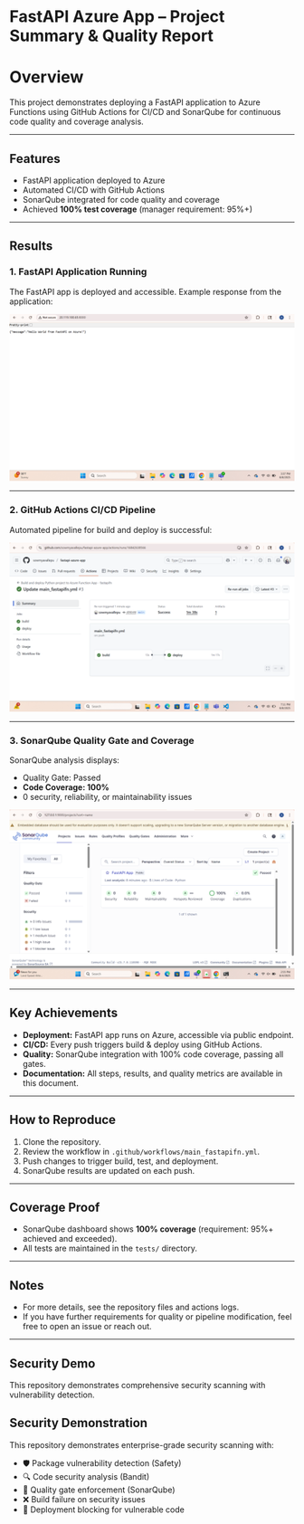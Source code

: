 # FastAPI Azure App – Project Summary & Quality Report

# Overview

This project demonstrates deploying a FastAPI application to Azure Functions using GitHub Actions for CI/CD and SonarQube for continuous code quality and coverage analysis.

---

## Features

- FastAPI application deployed to Azure
- Automated CI/CD with GitHub Actions
- SonarQube integrated for code quality and coverage
- Achieved **100% test coverage** (manager requirement: 95%+)

---

## Results

### 1. FastAPI Application Running

The FastAPI app is deployed and accessible. Example response from the application:

![alt text](Screenshot-49.png)

---

### 2. GitHub Actions CI/CD Pipeline

Automated pipeline for build and deploy is successful:

![image2](Screenshot-50.png)

---

### 3. SonarQube Quality Gate and Coverage

SonarQube analysis displays:
- Quality Gate: Passed
- **Code Coverage: 100%**
- 0 security, reliability, or maintainability issues

![image3](Screenshot-45.png)

---

## Key Achievements

- **Deployment:** FastAPI app runs on Azure, accessible via public endpoint.
- **CI/CD:** Every push triggers build & deploy using GitHub Actions.
- **Quality:** SonarQube integration with 100% code coverage, passing all gates.
- **Documentation:** All steps, results, and quality metrics are available in this document.

---

## How to Reproduce

1. Clone the repository.
2. Review the workflow in `.github/workflows/main_fastapifn.yml`.
3. Push changes to trigger build, test, and deployment.
4. SonarQube results are updated on each push.

---

## Coverage Proof

- SonarQube dashboard shows **100% coverage** (requirement: 95%+ achieved and exceeded).
- All tests are maintained in the `tests/` directory.

---

## Notes

- For more details, see the repository files and actions logs.
- If you have further requirements for quality or pipeline modification, feel free to open an issue or reach out.

---

## Security Demo
This repository demonstrates comprehensive security scanning with vulnerability detection.

## Security Demonstration
This repository demonstrates enterprise-grade security scanning with:
- 🛡️ Package vulnerability detection (Safety)
- 🔍 Code security analysis (Bandit)  
- 🎯 Quality gate enforcement (SonarQube)
- ❌ Build failure on security issues
- 🚫 Deployment blocking for vulnerable code
